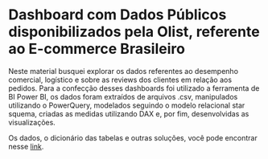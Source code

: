 # Dashboard com Dados Públicos disponibilizados pela Olist, referente ao E-commerce Brasileiro

Neste material busquei explorar os dados referentes ao desempenho comercial, logístico e sobre as reviews dos clientes em relação aos pedidos.
Para a confecção desses dashboards foi utilizado a ferramenta de BI Power BI, os dados foram extraídos de arquivos .csv, manipulados utilizando o PowerQuery,
modelados seguindo o modelo relacional star squema, criadas as medidas utilizando DAX e, por fim, desenvolvidas as visualizações.

Os dados, o dicionário das tabelas e outras soluções, você pode encontrar nesse [link](https://www.kaggle.com/olistbr/brazilian-ecommerce).
